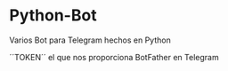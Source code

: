 # Python-Bot
Varios Bot para Telegram hechos en Python 

´´TOKEN´´ el que nos proporciona BotFather en Telegram
